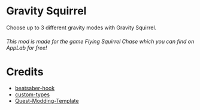 # Gravity Squirrel

Choose up to 3 different gravity modes with Gravity Squirrel. 



###### This mod is made for the game Flying Squirrel Chase which you can find on AppLab for free!

# Credits

 - [beatsaber-hook](https://github.com/sc2ad/beatsaber-hook)
 - [custom-types](https://github.com/sc2ad/Il2CppQuestTypePatching)
 - [Quest-Modding-Template](https://github.com/Lauriethefish/quest-mod-template)
